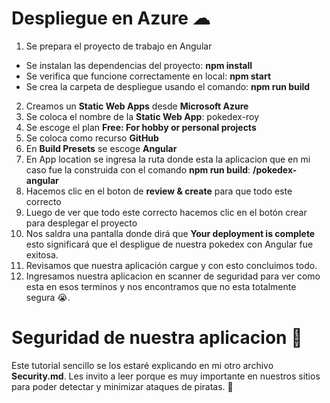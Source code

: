 # Despliegue en Azure ☁

1.  Se prepara el proyecto de trabajo en Angular

- Se instalan las dependencias del proyecto: **npm install**
- Se verifica que funcione correctamente en local: **npm start**
- Se crea la carpeta de despliegue usando el comando: **npm run build**

2. Creamos un **Static Web Apps** desde **Microsoft Azure**
3. Se coloca el nombre de la **Static Web App**: pokedex-roy
4. Se escoge el plan **Free: For hobby or personal projects**
5. Se coloca como recurso **GitHub**
6. En **Build Presets** se escoge **Angular**
7. En App location se ingresa la ruta donde esta la aplicacion que en mi caso fue la construida con el comando **npm run build**: **/pokedex-angular**
8. Hacemos clic en el boton de **review & create** para que todo este correcto
9. Luego de ver que todo este correcto hacemos clic en el botón crear para desplegar el proyecto
10. Nos saldra una pantalla donde dirá que **Your deployment is complete** esto significará que el despligue de nuestra pokedex con Angular fue exitosa.
11. Revisamos que nuestra aplicación cargue y con esto concluimos todo.
12. Ingresamos nuestra aplicacion en scanner de seguridad para ver como esta en esos terminos y nos encontramos que no esta totalmente segura 😭.

# Seguridad de nuestra aplicacion 🔐

Este tutorial sencillo se los estaré explicando en mi otro archivo **Security.md**. Les invito a leer porque es muy importante en nuestros sitios para poder detectar y minimizar ataques de piratas. 💙


